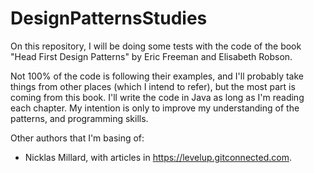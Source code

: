 # DesignPatternsStudies

On this repository, I will be doing some tests with the code of the book "Head First Design Patterns" 
by Eric Freeman and Elisabeth Robson.

Not 100% of the code is following their examples, and I'll probably take things from other places 
(which I intend to refer), but the most part is coming from this book. I'll write the code in Java as
long as I'm reading each chapter. My intention is only to improve my understanding of the patterns, and
programming skills.

Other authors that I'm basing of:

- Nicklas Millard, with articles in https://levelup.gitconnected.com.